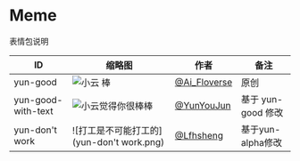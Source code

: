 # Meme

表情包说明

| ID                 | 缩略图                                      | 作者                                            | 备注               |
| ------------------ | ------------------------------------------- | ----------------------------------------------- | ------------------ |
| yun-good           | ![小云 棒](yun-good-alpha.png)              | [@Ai_Floverse](https://twitter.com/Ai_Floverse) | 原创               |
| yun-good-with-text | ![小云觉得你很棒棒](yun-good-with-text.jpg) | [@YunYouJun](https://github.com/YunYouJun)      | 基于 yun-good 修改 |
| yun-don't work     | ![打工是不可能打工的](yun-don't work.png)   | [@Lfhsheng](https://github.com/Lfhsheng)        | 基于yun-alpha修改  |
